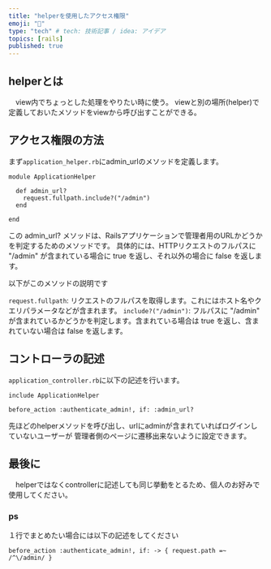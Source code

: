 ```yaml
---
title: "helperを使用したアクセス権限"
emoji: "🐥"
type: "tech" # tech: 技術記事 / idea: アイデア
topics: [rails]
published: true
---
```


## helperとは
　view内でちょっとした処理をやりたい時に使う。
viewと別の場所(helper)で定義しておいたメソッドをviewから呼び出すことができる。

## アクセス権限の方法

まず`application_helper.rb`にadmin_urlのメソッドを定義します。
```
module ApplicationHelper

  def admin_url?
    request.fullpath.include?("/admin")
  end

end
```
この admin_url? メソッドは、Railsアプリケーションで管理者用のURLかどうかを判定するためのメソッドです。
具体的には、HTTPリクエストのフルパスに "/admin" が含まれている場合に true を返し、それ以外の場合に false を返します。

以下がこのメソッドの説明です

`request.fullpath`: リクエストのフルパスを取得します。これにはホスト名やクエリパラメータなどが含まれます。
`include?("/admin")`: フルパスに "/admin" が含まれているかどうかを判定します。含まれている場合は true を返し、含まれていない場合は false を返します。

## コントローラの記述

`application_controller.rb`に以下の記述を行います。
```
include ApplicationHelper

before_action :authenticate_admin!, if: :admin_url?
```

先ほどのhelperメソッドを呼び出し、urlにadminが含まれていればログインしていないユーザーが
管理者側のページに遷移出来ないように設定できます。

## 最後に
　helperではなくcontrollerに記述しても同じ挙動をとるため、個人のお好みで使用してください。

### ps
１行でまとめたい場合には以下の記述をしてください

```
before_action :authenticate_admin!, if: -> { request.path =~ /^\/admin/ }
```


